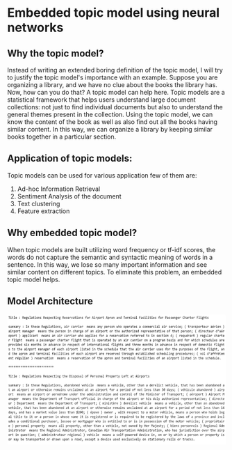 # Embedded topic model using neural networks

## Why the topic model?
Instead of writing an extended boring definition of the topic model, I will try to justify the topic model's importance with an example. Suppose you are organizing a library, and we have no clue about the books the library has. Now, how can you do that? A topic model can help here. Topic models are a statistical framework that helps users understand large document collections: not just to find individual documents but also to understand the general themes present in the collection. Using the topic model, we can know the content of the book as well as also find out all the books having similar content. In this way, we can organize a library by keeping similar books together in a particular section.

## Application of topic models:
Topic models can be used for various application few of them are:
1.	Ad-hoc Information Retrieval
2.	Sentiment Analysis of the document
3.	Text clustering
4.	Feature extraction

## Why embedded topic model?
When topic models are built utilizing word frequency or tf-idf scores, the words do not capture the semantic and syntactic meaning of words in a  sentence. In this way, we lose so many important information and see similar content on different topics. To eliminate this problem, an embedded topic model helps.

## Model Architecture

<div align="left">
<img src="https://github.com/kshirabdhip/Data-Science---MRP/blob/master/result.JPG" width="800" height="300">
</div>
